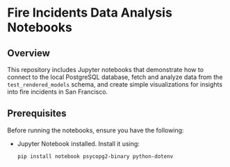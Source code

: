 # Fire Incidents Data Analysis Notebooks

## Overview

This repository includes Jupyter notebooks that demonstrate how to connect to the local PostgreSQL database, fetch and analyze data from the `test_rendered_models` schema, and create simple visualizations for insights into fire incidents in San Francisco.

## Prerequisites

Before running the notebooks, ensure you have the following:

- Jupyter Notebook installed. Install it using:

  ```bash
  pip install notebook psycopg2-binary python-dotenv